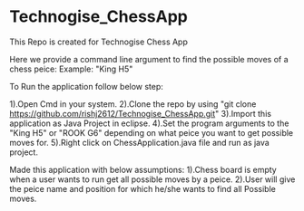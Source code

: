 # Technogise_ChessApp

This Repo is created for Technogise Chess App 

Here we provide a command line argument to find the possible moves of a chess peice:
Example: "King H5"

To Run the application follow below step:

1).Open Cmd in your system.
2).Clone the repo by using "git clone https://github.com/rishj2612/Technogise_ChessApp.git"
3).Import this application as Java Project in eclipse.
4).Set the program arguments to the "King H5" or "ROOK G6" depending on what peice you want to get 
    possible moves for.
5).Right click on ChessApplication.java file and run as java project.


Made this application with below assumptions:
1).Chess board is empty when a user wants to run get all possible moves by a peice.
2).User will give the peice name and position for which he/she wants to find all Possible
    moves.
